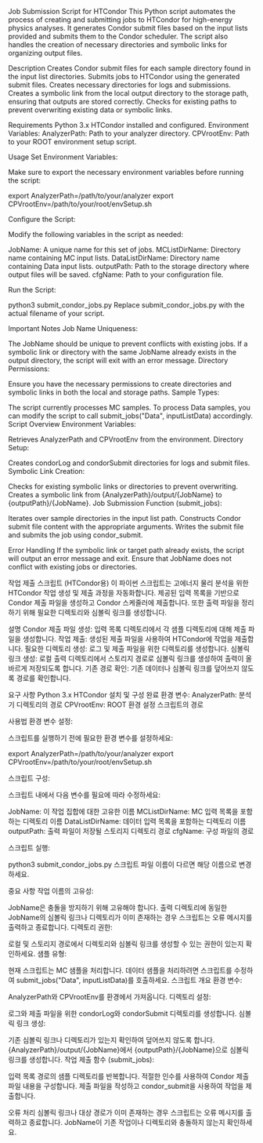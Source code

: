 Job Submission Script for HTCondor
This Python script automates the process of creating and submitting jobs to HTCondor for high-energy physics analyses. It generates Condor submit files based on the input lists provided and submits them to the Condor scheduler. The script also handles the creation of necessary directories and symbolic links for organizing output files.

Description
Creates Condor submit files for each sample directory found in the input list directories.
Submits jobs to HTCondor using the generated submit files.
Creates necessary directories for logs and submissions.
Creates a symbolic link from the local output directory to the storage path, ensuring that outputs are stored correctly.
Checks for existing paths to prevent overwriting existing data or symbolic links.

Requirements
Python 3.x
HTCondor installed and configured.
Environment Variables:
AnalyzerPath: Path to your analyzer directory.
CPVrootEnv: Path to your ROOT environment setup script.

Usage
Set Environment Variables:

Make sure to export the necessary environment variables before running the script:

export AnalyzerPath=/path/to/your/analyzer
export CPVrootEnv=/path/to/your/root/envSetup.sh

Configure the Script:

Modify the following variables in the script as needed:

JobName: A unique name for this set of jobs.
MCListDirName: Directory name containing MC input lists.
DataListDirName: Directory name containing Data input lists.
outputPath: Path to the storage directory where output files will be saved.
cfgName: Path to your configuration file.

Run the Script:

python3 submit_condor_jobs.py
Replace submit_condor_jobs.py with the actual filename of your script.

Important Notes
Job Name Uniqueness:

The JobName should be unique to prevent conflicts with existing jobs.
If a symbolic link or directory with the same JobName already exists in the output directory, the script will exit with an error message.
Directory Permissions:

Ensure you have the necessary permissions to create directories and symbolic links in both the local and storage paths.
Sample Types:

The script currently processes MC samples. To process Data samples, you can modify the script to call submit_jobs("Data", inputListData) accordingly.
Script Overview
Environment Variables:

Retrieves AnalyzerPath and CPVrootEnv from the environment.
Directory Setup:

Creates condorLog and condorSubmit directories for logs and submit files.
Symbolic Link Creation:

Checks for existing symbolic links or directories to prevent overwriting.
Creates a symbolic link from {AnalyzerPath}/output/{JobName} to {outputPath}/{JobName}.
Job Submission Function (submit_jobs):

Iterates over sample directories in the input list path.
Constructs Condor submit file content with the appropriate arguments.
Writes the submit file and submits the job using condor_submit.

Error Handling
If the symbolic link or target path already exists, the script will output an error message and exit.
Ensure that JobName does not conflict with existing jobs or directories.



작업 제출 스크립트 (HTCondor용)
이 파이썬 스크립트는 고에너지 물리 분석을 위한 HTCondor 작업 생성 및 제출 과정을 자동화합니다. 제공된 입력 목록을 기반으로 Condor 제출 파일을 생성하고 Condor 스케줄러에 제출합니다. 또한 출력 파일을 정리하기 위해 필요한 디렉토리와 심볼릭 링크를 생성합니다.

설명
Condor 제출 파일 생성: 입력 목록 디렉토리에서 각 샘플 디렉토리에 대해 제출 파일을 생성합니다.
작업 제출: 생성된 제출 파일을 사용하여 HTCondor에 작업을 제출합니다.
필요한 디렉토리 생성: 로그 및 제출 파일을 위한 디렉토리를 생성합니다.
심볼릭 링크 생성: 로컬 출력 디렉토리에서 스토리지 경로로 심볼릭 링크를 생성하여 출력이 올바르게 저장되도록 합니다.
기존 경로 확인: 기존 데이터나 심볼릭 링크를 덮어쓰지 않도록 경로를 확인합니다.

요구 사항
Python 3.x
HTCondor 설치 및 구성 완료
환경 변수:
AnalyzerPath: 분석기 디렉토리의 경로
CPVrootEnv: ROOT 환경 설정 스크립트의 경로

사용법
환경 변수 설정:

스크립트를 실행하기 전에 필요한 환경 변수를 설정하세요:

export AnalyzerPath=/path/to/your/analyzer
export CPVrootEnv=/path/to/your/root/envSetup.sh

스크립트 구성:

스크립트 내에서 다음 변수를 필요에 따라 수정하세요:

JobName: 이 작업 집합에 대한 고유한 이름
MCListDirName: MC 입력 목록을 포함하는 디렉토리 이름
DataListDirName: 데이터 입력 목록을 포함하는 디렉토리 이름
outputPath: 출력 파일이 저장될 스토리지 디렉토리 경로
cfgName: 구성 파일의 경로

스크립트 실행:

python3 submit_condor_jobs.py
스크립트 파일 이름이 다르면 해당 이름으로 변경하세요.

중요 사항
작업 이름의 고유성:

JobName은 충돌을 방지하기 위해 고유해야 합니다.
출력 디렉토리에 동일한 JobName의 심볼릭 링크나 디렉토리가 이미 존재하는 경우 스크립트는 오류 메시지를 출력하고 종료합니다.
디렉토리 권한:

로컬 및 스토리지 경로에서 디렉토리와 심볼릭 링크를 생성할 수 있는 권한이 있는지 확인하세요.
샘플 유형:

현재 스크립트는 MC 샘플을 처리합니다. 데이터 샘플을 처리하려면 스크립트를 수정하여 submit_jobs("Data", inputListData)를 호출하세요.
스크립트 개요
환경 변수:

AnalyzerPath와 CPVrootEnv를 환경에서 가져옵니다.
디렉토리 설정:

로그와 제출 파일을 위한 condorLog와 condorSubmit 디렉토리를 생성합니다.
심볼릭 링크 생성:

기존 심볼릭 링크나 디렉토리가 있는지 확인하여 덮어쓰지 않도록 합니다.
{AnalyzerPath}/output/{JobName}에서 {outputPath}/{JobName}으로 심볼릭 링크를 생성합니다.
작업 제출 함수 (submit_jobs):

입력 목록 경로의 샘플 디렉토리를 반복합니다.
적절한 인수를 사용하여 Condor 제출 파일 내용을 구성합니다.
제출 파일을 작성하고 condor_submit을 사용하여 작업을 제출합니다.

오류 처리
심볼릭 링크나 대상 경로가 이미 존재하는 경우 스크립트는 오류 메시지를 출력하고 종료합니다.
JobName이 기존 작업이나 디렉토리와 충돌하지 않는지 확인하세요.

